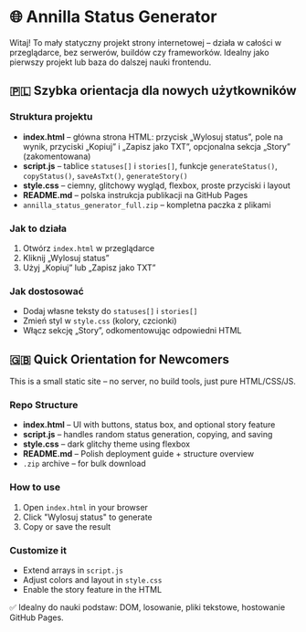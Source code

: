 # 🌐 Annilla Status Generator

Witaj! To mały statyczny projekt strony internetowej – działa w całości w przeglądarce, bez serwerów, buildów czy frameworków. Idealny jako pierwszy projekt lub baza do dalszej nauki frontendu.

## 🇵🇱 Szybka orientacja dla nowych użytkowników

### Struktura projektu
- **index.html** – główna strona HTML: przycisk „Wylosuj status”, pole na wynik, przyciski „Kopiuj” i „Zapisz jako TXT”, opcjonalna sekcja „Story” (zakomentowana)
- **script.js** – tablice `statuses[]` i `stories[]`, funkcje `generateStatus()`, `copyStatus()`, `saveAsTxt()`, `generateStory()`
- **style.css** – ciemny, glitchowy wygląd, flexbox, proste przyciski i layout
- **README.md** – polska instrukcja publikacji na GitHub Pages
- `annilla_status_generator_full.zip` – kompletna paczka z plikami

### Jak to działa
1. Otwórz `index.html` w przeglądarce
2. Kliknij „Wylosuj status”
3. Użyj „Kopiuj” lub „Zapisz jako TXT”

### Jak dostosować
- Dodaj własne teksty do `statuses[]` i `stories[]`
- Zmień styl w `style.css` (kolory, czcionki)
- Włącz sekcję „Story”, odkomentowując odpowiedni HTML

## 🇬🇧 Quick Orientation for Newcomers

This is a small static site – no server, no build tools, just pure HTML/CSS/JS.

### Repo Structure
- **index.html** – UI with buttons, status box, and optional story feature
- **script.js** – handles random status generation, copying, and saving
- **style.css** – dark glitchy theme using flexbox
- **README.md** – Polish deployment guide + structure overview
- `.zip` archive – for bulk download

### How to use
1. Open `index.html` in your browser
2. Click "Wylosuj status" to generate
3. Copy or save the result

### Customize it
- Extend arrays in `script.js`
- Adjust colors and layout in `style.css`
- Enable the story feature in the HTML

✅ Idealny do nauki podstaw: DOM, losowanie, pliki tekstowe, hostowanie GitHub Pages.
